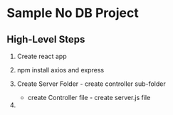 # Sample No DB Project

  ## High-Level Steps
  1. Create react app

  2. npm install axios and express

  3. Create Server Folder
    - create controller sub-folder
      - create Controller file
    - create server.js file
  
  4.